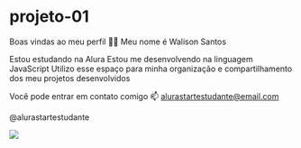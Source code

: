 # projeto-01
Boas vindas ao meu perfil 💙💙
Meu nome é Walison Santos

Estou estudando na Alura
Estou me desenvolvendo na linguagem JavaScript
Utilizo esse espaço para minha organização e compartilhamento dos meu projetos desenvolvidos

Você pode entrar em contato comigo 📫
alurastartestudante@email.com

@alurastartestudante    


![](https://media1.tenor.com/m/dur8_lWhH2cAAAAC/crazy-cat-dancing-crazy-cat.gif)

